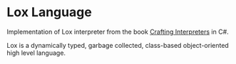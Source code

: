 # Lox Language
Implementation of Lox interpreter from the book [Crafting Interpreters](https://craftinginterpreters.com) in C#. 

Lox is a dynamically typed, garbage collected, class-based object-oriented high level language.
